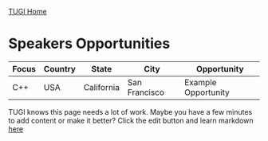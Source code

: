 ﻿[TUGI Home](https://tugi.io "TUGI Home Page")

# Speakers Opportunities

| Focus | Country | State | City | Opportunity |
| ----- | ------- | ----- | ---- | ---- |
| C++ | USA | California | San Francisco | Example Opportunity |

TUGI knows this page needs a lot of work. Maybe you have a few minutes to add content or make it better? Click the edit button and learn markdown [here](https://github.com/adam-p/markdown-here/wiki/Markdown-Cheatsheet#tables)